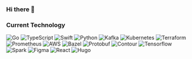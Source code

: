 ### Hi there 👋

<!--
**vivianliang/vivianliang** is a ✨ _special_ ✨ repository because its `README.md` (this file) appears on your GitHub profile.

Here are some ideas to get you started:

- 🔭 I’m currently working on ...
- 🌱 I’m currently learning ...
- 👯 I’m looking to collaborate on ...
- 🤔 I’m looking for help with ...
- 💬 Ask me about ...
- 📫 How to reach me: ...
- 😄 Pronouns: ...
- ⚡ Fun fact: ...
-->

### Current Technology

![Go](https://img.shields.io/badge/-Go-00ADD8?style=flat&logo=go&logoColor=white)
![TypeScript](https://img.shields.io/badge/-TypeScript-3178C6?style=flat&logo=typescript&logoColor=white)
![Swift](https://img.shields.io/badge/-Swift-FA7343?style=flat&logo=swift&logoColor=white)
![Python](https://img.shields.io/badge/-Python-3776AB?style=flat&logo=rust&logoColor=white)
![Kafka](https://img.shields.io/badge/-Kafka-231F20?style=flat&logo=apache-kafka&logoColor=white)
![Kubernetes](https://img.shields.io/badge/-Kubernetes-326CE5?style=flat&logo=terraform&logoColor=white)
![Terraform](https://img.shields.io/badge/-Terraform-623CE4?style=flat&logo=terraform&logoColor=white)
![Prometheus](https://img.shields.io/badge/-Prometheus-E6522C?style=flat&logo=terraform&logoColor=white)
![AWS](https://img.shields.io/badge/-AWS-232F3E?style=flat&logo=amazon-aws&logoColor=white)
![Bazel](https://img.shields.io/badge/-Bazel-A8E00F?style=flat)
![Protobuf](https://img.shields.io/badge/-Protobuf-4D9FE7?style=flat)
![Contour](https://img.shields.io/badge/-Contour-FF0000?style=flat)
![Tensorflow](https://img.shields.io/badge/-Tensorflow-FF6F00?style=flat&logo=tensorflow&logoColor=white)
![Spark](https://img.shields.io/badge/-Spark-E25A1C?style=flat&logo=apache-spark&logoColor=white)
![Figma](https://img.shields.io/badge/-Figma-F24E1E?style=flat&logo=figma&logoColor=white)
![React](https://img.shields.io/badge/-React-61DAFB?style=flat&logo=react&logoColor=white)
![Hugo](https://img.shields.io/badge/-Hugo-FF4088?style=flat&logo=hugo&logoColor=white)
